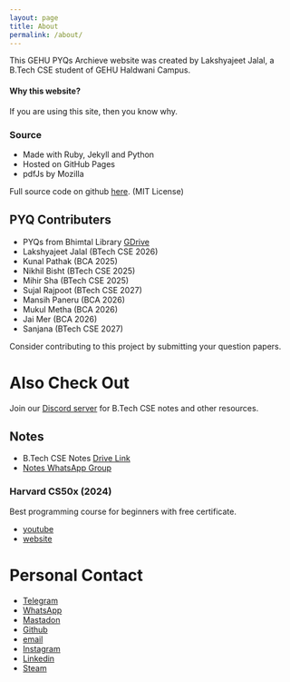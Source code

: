 ```yaml
---
layout: page
title: About
permalink: /about/
---
```


This GEHU PYQs Archieve website was created by Lakshyajeet Jalal, a B.Tech CSE student of GEHU Haldwani Campus.

#### Why this website?

If you are using this site, then you know why.

### Source

-   Made with Ruby, Jekyll and Python
-   Hosted on GitHub Pages
-   pdfJs by Mozilla

Full source code on github [here](https://github.com/gehuhaldwani/pyqs). (MIT License)

## PYQ Contributers

-   PYQs from Bhimtal Library [GDrive](https://drive.google.com/drive/folders/1pRpVF6vs7-EFgUBcVXgcxmHswz1MeM7a)
-   Lakshyajeet Jalal (BTech CSE 2026)
-   Kunal Pathak (BCA 2025)
-   Nikhil Bisht (BTech CSE 2025)
-   Mihir Sha (BTech CSE 2025)
-   Sujal Rajpoot (BTech CSE 2027)
-   Mansih Paneru (BCA 2026)
-   Mukul Metha (BCA 2026)
-   Jai Mer (BCA 2026)
-   Sanjana (BTech CSE 2027)

Consider contributing to this project by submitting your question papers.

# Also Check Out

Join our [Discord server](https://discord.gg/u5QVwjKWWf) for B.Tech CSE notes and other resources.

## Notes

-   B.Tech CSE Notes [Drive Link](https://bit.ly/btechcsenotes)
-   [Notes WhatsApp Group](https://whatsapp.com/channel/0029VaF8dCJAu3aFznmMXb2r)

### Harvard CS50x (2024)

Best programming course for beginners with free certificate.

-   [youtube](https://www.youtube.com/playlist?list=PLhQjrBD2T381WAHyx1pq-sBfykqMBI7V4)
-   [website](https://cs50.harvard.edu/x/2024/)

# Personal Contact

-   [Telegram](https://t.me/mglsj)
-   [WhatsApp](https://wa.me/9412130016)
-   [Mastadon](https://mastodon.social/@mglsj)
-   [Github](https://github.com/MG-LSJ)
-   [email](mailto:lakshyajeetjalal@duck.com)
-   [Instagram](https://www.instagram.com/lakshyajeetjalal.gg/)
-   [Linkedin](https://www.linkedin.com/in/lakshyajeet-jalal/)
-   [Steam](https://steamcommunity.com/id/MasterGamerLSJ/)
